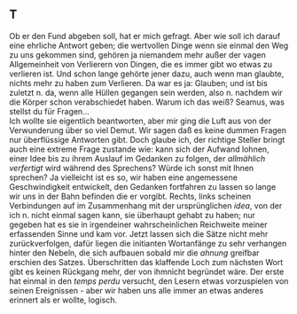 ## T
Ob er den Fund abgeben soll, hat er mich gefragt. Aber wie soll ich darauf eine ehrliche Antwort geben; die wertvollen Dinge wenn sie einmal den Weg zu uns gekommen sind, gehören ja niemandem mehr außer der vagen Allgemeinheit von Verlierern von Dingen, die es immer gibt wo etwas zu verlieren ist. Und schon lange gehörte jener dazu, auch wenn man glaubte, nichts mehr zu haben zum Verlieren. Da war es ja: Glauben; und ist bis zuletzt n. da, wenn alle Hüllen gegangen sein werden, also n. nachdem wir die Körper schon verabschiedet haben. Warum ich das weiß? Seamus, was stellst du für Fragen...   
  Ich wollte sie eigentlich beantworten, aber mir ging die Luft aus von der Verwunderung über so viel Demut. Wir sagen daß es keine dummen Fragen nur überflüssige Antworten gibt. Doch glaube ich, der richtige Steller bringt auch eine extreme Frage zustande wie: kann sich der Aufwand lohnen, einer Idee bis zu ihrem Auslauf im Gedanken zu folgen, der *allmählich verfertigt* wird während des Sprechens? Würde ich sonst mit Ihnen sprechen? Ja vielleicht ist es so, wir haben eine angemessene Geschwindigkeit entwickelt, den Gedanken fortfahren zu lassen so lange wir uns in der Bahn befinden die er vorgibt. Rechts, links scheinen Verbindungen auf im Zusammenhang mit der ursprünglichen *idea*, von der ich n. nicht einmal sagen kann, sie überhaupt gehabt zu haben; nur gegeben hat es sie in irgendeiner wahrscheinlichen Reichweite meiner erfassenden Sinne und kam vor. Jetzt lassen sich die Sätze nicht mehr zurückverfolgen, dafür liegen die initianten Wortanfänge zu sehr verhangen hinter den Nebeln, die sich aufbauen sobald mir die *ahnung* greifbar erschien des Satzes. Überschritten das klaffende Loch zum nächsten Wort gibt es keinen Rückgang mehr, der von ihmnicht begründet wäre. Der erste hat einmal in den *temps perdu* versucht, den Lesern etwas vorzuspielen von seinen Ereignissen - aber wir haben uns alle immer an etwas anderes erinnert als er wollte, logisch.    
